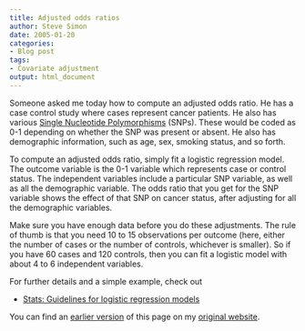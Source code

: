 ```yaml
---
title: Adjusted odds ratios
author: Steve Simon
date: 2005-01-20
categories:
- Blog post
tags:
- Covariate adjustment
output: html_document
---
```

Someone asked me today how to compute an adjusted odds ratio. He has a
case control study where cases represent cancer patients. He also has
various [Single Nucleotide
Polymorphisms](http://en.wikipedia.org/wiki/Single_nucleotide_polymorphism)
(SNPs). These would be coded as 0-1 depending on whether the SNP was
present or absent. He also has demographic information, such as age,
sex, smoking status, and so forth.

To compute an adjusted odds ratio, simply fit a logistic regression
model. The outcome variable is the 0-1 variable which represents case or
control status. The independent variables include a particular SNP
variable, as well as all the demographic variable. The odds ratio that
you get for the SNP variable shows the effect of that SNP on cancer
status, after adjusting for all the demographic variables.

Make sure you have enough data before you do these adjustments. The rule
of thumb is that you need 10 to 15 observations per outcome (here,
either the number of cases or the number of controls, whichever is
smaller). So if you have 60 cases and 120 controls, then you can fit a
logistic model with about 4 to 6 independent variables.

For further details and a simple example, check out

-   [Stats: Guidelines for logistic regression
    models](../model/logistic.asp)

You can find an [earlier version][sim1] of this page on my [original website][sim2].


[sim1]: http://www.pmean.com/05/AdjustedOR.html
[sim2]: http://www.pmean.com/original_site.html

